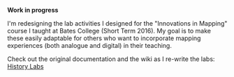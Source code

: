 **Work in progress**

I'm redesigning the lab activities I designed for the "Innovations in Mapping" course I taught at Bates College (Short Term 2016). My goal is to make these easily adaptable for others who want to incorporate mapping experiences (both analogue and digital) in their teaching.

Check out the original documentation and the wiki as I re-write the labs:
[History Labs](https://github.com/kmcdono2/historylabs)

